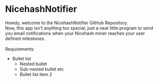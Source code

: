 # NicehashNotifier
Howdy, welcome to the NicehashNotifier GitHub Repository.<br />
Now, this app isn't anything too special, just a neat little program to send you email notifications when your Nicehash miner reaches your user defined milestones.<br />
<br />
Requirements:<br />
* Bullet list
	* Nested bullet
    * Sub-nested bullet etc
    * Bullet list item 2
